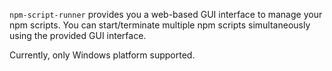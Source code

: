 `npm-script-runner` provides you a web-based GUI interface to manage your npm scripts.
You can start/terminate multiple npm scripts simultaneously using the provided GUI interface.

Currently, only Windows platform supported.
